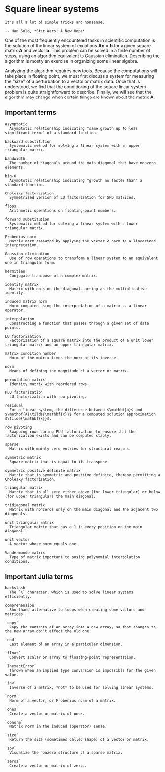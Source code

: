# Square linear systems

```{epigraph}
It's all a lot of simple tricks and nonsense.

-- Han Solo, *Star Wars: A New Hope*
```

One of the most frequently encountered tasks in scientific computation is the solution of the linear system of equations $\mathbf{A} \mathbf{x}=\mathbf{b}$ for a given square matrix $\mathbf{A}$ and vector $\mathbf{b}$.  This problem can be solved in a finite number of steps, using an algorithm equivalent to Gaussian elimination. Describing the algorithm is mostly an exercise in organizing some linear algebra.

Analyzing the algorithm requires new tools. Because the computations will take place in floating point, we must first discuss a system for measuring the "size" of a perturbation to a vector or matrix data. Once that is understood, we find that the conditioning of the square linear system problem is quite straightforward to describe. Finally, we will see that the algorithm may change when certain things are known about the matrix $\mathbf{A}$.

## Important terms

```{glossary}
asymptotic
  Asymptotic relationship indicating "same growth up to less significant terms" of a standard function.

backward substitution
  Systematic method for solving a linear system with an upper triangular matrix.

bandwidth
  The number of diagonals around the main diagonal that have nonzero elements.

big-O
  Asymptotic relationship indicating "growth no faster than" a standard function.

Cholesky factorization
  Symmetrized version of LU factorization for SPD matrices.

flops
  Arithmetic operations on floating-point numbers.

forward substitution
  Systematic method for solving a linear system with a lower triangular matrix.

Frobenius norm
  Matrix norm computed by applying the vector 2-norm to a linearized interpretation.

Gaussian elimination
  Use of row operations to transform a linear system to an equivalent one in triangular form.

hermitian
  Conjugate transpose of a complex matrix.

identity matrix
  Matrix with ones on the diagonal, acting as the multiplicative identity.

induced matrix norm
  Norm computed using the interpretation of a matrix as a linear operator.

interpolation
  Constructing a function that passes through a given set of data points.

LU factorization
  Factorization of a square matrix into the product of a unit lower triangular matrix and an upper triangular matrix.

matrix condition number
  Norm of the matrix times the norm of its inverse.

norm
  Means of defining the magnitude of a vector or matrix.

permutation matrix
  Identity matrix with reordered rows.

PLU factorization
  LU factorization with row pivoting.

residual
  For a linear system, the difference between $\mathbf{b}$ and $\mathbf{A}\tilde{\mathbf{x}}$ for a computed solution approximation $\tilde{\mathbf{x}}$.

row pivoting
  Swapping rows during PLU factorization to ensure that the factorization exists and can be computed stably.

sparse
  Matrix with mainly zero entries for structural reasons.

symmetric matrix
  Square matrix that is equal to its transpose.

symmetric positive definite matrix
  Matrix that is symmetric and positive definite, thereby permitting a Cholesky factorization.

triangular matrix
  Matrix that is all zero either above (for lower triangular) or below (for upper triangular) the main diagonal.

tridiagonal matrix
  Matrix with nonzeros only on the main diagonal and the adjacent two diagonals.

unit triangular matrix
  Triangular matrix that has a 1 in every position on the main diagonal.

unit vector
  A vector whose norm equals one.

Vandermonde matrix
  Type of matrix important to posing polynomial interpolation conditions.
```

## Important Julia terms

```{glossary}
backslash
  The `\` character, which is used to solve linear systems efficiently.

comprehension
  Shorthand alternative to loops when creating some vectors and matrices.

`copy`
  Copy the contents of an array into a new array, so that changes to the new array don't affect the old one.

`end`
  Last element of an array in a particular dimension.

`float`
  Convert scalar or array to floating-point representation.

`InexactError`
  Thrown when an implied type conversion is impossible for the given value.

`inv`
  Inverse of a matrix, *not* to be used for solving linear systems.

`norm`
  Norm of a vector, or Frobenius norm of a matrix.

`ones`
  Create a vector or matrix of ones.

`opnorm`
  Matrix norm in the induced (operator) sense.

`size`
  Return the size (sometimes called shape) of a vector or matrix.

`spy`
  Visualize the nonzero structure of a sparse matrix.

`zeros`
  Create a vector or matrix of zeros.
```

